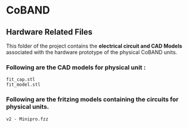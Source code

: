 # CoBAND

## Hardware Related Files

This folder of the project contains the **electrical circuit and CAD Models** associated with the hardware prototype of the physical CoBAND units.


### Following are the CAD models for physical unit :
```
fit_cap.stl
fit_model.stl
```
### Following are the fritzing models containing the circuits for physical units.

```
v2 - Minipro.fzz
```
